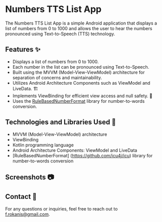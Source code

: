 # Numbers TTS List App

The Numbers TTS List App is a simple Android application that displays a list of numbers from 0 to 1000 and allows the user to hear the numbers pronounced using Text-to-Speech (TTS) technology.


## Features ✨

- Displays a list of numbers from 0 to 1000.
- Each number in the list can be pronounced using Text-to-Speech.
- Built using the MVVM (Model-View-ViewModel) architecture for separation of concerns and maintainability.
- Utilizes Android Architecture Components such as ViewModel and LiveData. 🏗️
- Implements ViewBinding for efficient view access and null safety. 🔗
- Uses the [RuleBasedNumberFormat](https://github.com/icu4j/icu) library for number-to-words conversion.

## Technologies and Libraries Used 🚀

- MVVM (Model-View-ViewModel) architecture
- ViewBinding
- Kotlin programming language
- Android Architecture Components: ViewModel and LiveData
- [RuleBasedNumberFormat] (https://github.com/icu4j/icu) library for number-to-words conversion

## Screenshots 📷


## Contact 📧

For any questions or inquiries, feel free to reach out to [f.rokanis@gmail.com](mailto:f.rokanis@gmail.com).
